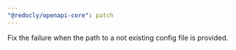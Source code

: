 ```yaml
---
"@redocly/openapi-core": patch
---
```


Fix the failure when the path to a not existing config file is provided.
